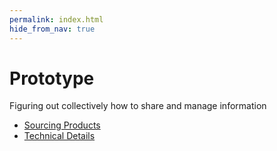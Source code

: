 ```yaml
---
permalink: index.html
hide_from_nav: true
---
```


# Prototype

Figuring out collectively how to share and manage information

- [Sourcing Products](sourcing.md)
- [Technical Details](technical_details.md)



